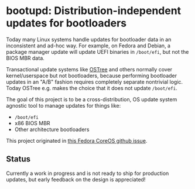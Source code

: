 # bootupd: Distribution-independent updates for bootloaders

Today many Linux systems handle updates for bootloader data
in an inconsistent and ad-hoc way.  For example, on
Fedora and Debian, a package manager update will update UEFI
binaries in `/boot/efi`, but not the BIOS MBR data.

Transactional update systems like [OSTree](https://github.com/ostreedev/ostree/) and others
normally cover kernel/userspace but not bootloaders, because
performing bootloader updates in an "A/B" fashion requires
completely separate nontrivial logic. Today OSTree e.g.
makes the choice that it does not update `/boot/efi`.

The goal of this project is to be a cross-distribution,
OS update system agnostic tool to manage updates for things like:

- `/boot/efi`
- x86 BIOS MBR
- Other architecture bootloaders

This project originated in [this Fedora CoreOS github issue](https://github.com/coreos/fedora-coreos-tracker/issues/510).

## Status

Currently a work in progress and is not ready to ship for production
updates, but early feedback on the design is appreciated!
